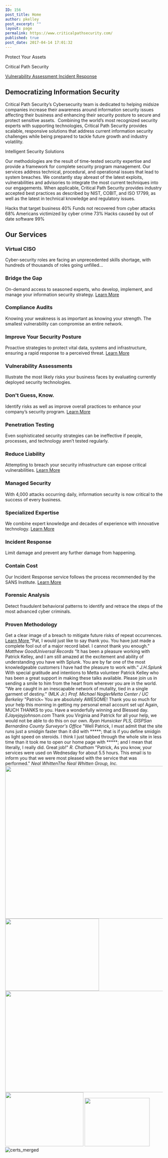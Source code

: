 ```yaml
---
ID: 156
post_title: Home
author: pkelley
post_excerpt: ""
layout: page
permalink: https://www.criticalpathsecurity.com/
published: true
post_date: 2017-04-14 17:01:32
---
```

Protect Your Assets

Critical Path Security

<a href="/services/vulnerability-assessment/" role="button">
Vulnerability Assessment
</a>
<a href="/services/incident-response/" role="button">
Incident Response
</a>
<h2>Democratizing Information Security</h2>
Critical Path Security’s Cybersecurity team is dedicated to helping midsize companies increase their awareness around information security issues affecting their business and enhancing their security posture to secure and protect sensitive assets.&nbsp; Combining the world’s most recognized security experts with supporting technologies, Critical Path Security provides scalable, responsive solutions that address current information security challenges while being prepared to tackle future growth and industry volatility.

Intelligent Security Solutions

Our methodologies are the result of time-tested security expertise and provide a framework for complete security program management. Our services address technical, procedural, and operational issues that lead to system breaches. We constantly stay abreast of the latest exploits, vulnerabilities and advisories to integrate the most current techniques into our engagements. When applicable, Critical Path Security provides industry accepted best practices as described by NIST, COBIT, and ISO 17799, as well as the latest in technical knowledge and regulatory issues.

Hacks that target business
40%
Funds not recovered from cyber attacks
68%
Americans victimized by cyber crime
73%
Hacks caused by out of date software
99%
<h2>Our Services</h2>
<h3>
								Virtual CISO</h3>
Cyber-security roles are facing an unprecedented skills shortage, with hundreds of thousands of roles going unfilled...
<h3>
								Bridge the Gap</h3>
On-demand access to seasoned experts, who develop, implement, and manage your information security strategy.
<a href="https://www.criticalpathsecurity.com/managed-security/virtual-ciso/">
Learn More							</a>
<h3>
								Compliance Audits</h3>
Knowing your weakness is as important as knowing your strength. The smallest vulnerability can compromise an entire network.
<h3>
								Improve Your Security Posture</h3>
Proactive strategies to protect vital data, systems and infrastructure, ensuring a rapid response to a perceived threat.
<a href="https://www.criticalpathsecurity.com/services/compliance-audits/">
Learn More							</a>
<h3>
								Vulnerability Assessments</h3>
Illustrate the most likely risks your business faces by evaluating currently deployed security technologies.
<h3>
								Don't Guess, Know.</h3>
Identify risks as well as improve overall practices to enhance your company’s security program.
<a href="https://www.criticalpathsecurity.com/services/vulnerability-assessment/">
Learn More							</a>
<h3>
								Penetration Testing</h3>
Even sophisticated security strategies can be ineffective if people, processes, and technology aren’t tested regularly.
<h3>
								Reduce Liability</h3>
Attempting to breach your security infrastructure can expose critical vulnerabilities.
<a href="https://www.criticalpathsecurity.com/services/penetration-testing/">
Learn More							</a>
<h3>
								Managed Security</h3>
With 4,000 attacks occurring daily, information security is now critical to the success of every business.
<h3>
								Specialized Expertise</h3>
We combine expert knowledge and decades of experience with innovative technology.
<a href="https://www.criticalpathsecurity.com/managed-security/security-monitoring-and-management/">
Learn More							</a>
<h3>
								Incident Response</h3>
Limit damage and prevent any further damage from happening.
<h3>
								Contain Cost</h3>
Our Incident Response service follows the process recommended by the SANS Institute.
<a href="https://www.criticalpathsecurity.com/services/incident-response/">
Learn More							</a>
<h3>
								Forensic Analysis</h3>
Detect fraudulent behavioral patterns to identify and retrace the steps of the most advanced cyber criminals.
<h3>
								Proven Methodology</h3>
Get a clear image of a breach to mitigate future risks of repeat occurrences.
<a href="https://www.criticalpathsecurity.com/services/forensic-analysis/">
Learn More							</a>
"Pat, I would just like to say thank you. You have just made a complete fool out of a major record label. I cannot thank you enough."
<cite>Matthew GoodUniversal Records</cite>
“It has been a pleasure working with Patrick Kelley, and I am still amazed at the excitement and ability of understanding you have with Splunk. You are by far one of the most knowledgeable customers I have had the pleasure to work with.”
<cite>J.H.Splunk</cite>
With special gratitude and intentions to Metta volunteer Patrick Kelley who has been a great support in making these talks available.  Please join us in sending a smile to him from the heart from wherever you are in the world. "We are caught in an inescapable network of mutality, tied in a single garment of destiny." (MLK Jr.)
<cite>Prof. Michael NaglerMetta Center / UC Berkeley</cite>
"Patrick~
You are absolutely AWESOME! Thank you so much for your help this morning in getting my personal email account set up!
Again, MUCH THANKS to you. Have a wonderfully winning and Blessed day.
<cite>EJayejayjohnson.com</cite>
Thank you Virginia and Patrick for all your help, we would not be able to do this on our own.
<cite>Ryan Hunsicker PLS, GISPSan Bernardino County Surveyor's Office</cite>
"Well Patrick, I must admit that the site runs just a smidgin faster than it did with *****; that is if you define smidgin as light speed on steroids.  I think I just tabbed through the whole site in less time than it took me to open our home page with *****; and I mean that literally, I really did.  Great job!"
<cite>R. Chatham</cite>
"Patrick, As you know, your services were used on Wednesday for about 5.5 hours. This email is to inform you that we were most pleased with the service that was performed."
<cite>Neal WhittenThe Neal Whitten Group, Inc.</cite>
<img width="1024" height="486" src="https://www.criticalpathsecurity.com/wp-content/uploads/2017/11/ISC²_logo_vectorized.svg-1024x486.png" alt="" srcset="https://www.criticalpathsecurity.com/wp-content/uploads/2017/11/ISC²_logo_vectorized.svg-1024x486.png 1024w, https://www.criticalpathsecurity.com/wp-content/uploads/2017/11/ISC²_logo_vectorized.svg-300x142.png 300w, https://www.criticalpathsecurity.com/wp-content/uploads/2017/11/ISC²_logo_vectorized.svg-768x364.png 768w, https://www.criticalpathsecurity.com/wp-content/uploads/2017/11/ISC²_logo_vectorized.svg.png 1200w" sizes="(max-width: 1024px) 100vw, 1024px">
<img width="300" height="230" src="https://www.criticalpathsecurity.com/wp-content/uploads/2017/11/CEH-300x230.png" alt="">
<img width="1024" height="323" src="https://www.criticalpathsecurity.com/wp-content/uploads/2017/12/securityplus-1024x323.png" alt="" srcset="https://www.criticalpathsecurity.com/wp-content/uploads/2017/12/securityplus-1024x323.png 1024w, https://www.criticalpathsecurity.com/wp-content/uploads/2017/12/securityplus-300x95.png 300w, https://www.criticalpathsecurity.com/wp-content/uploads/2017/12/securityplus-768x242.png 768w" sizes="(max-width: 1024px) 100vw, 1024px">
<img width="250" height="172" src="https://www.criticalpathsecurity.com/wp-content/uploads/2018/07/CCNA-Security-Logo.png" alt="">
<img width="208" height="154" src="https://www.criticalpathsecurity.com/wp-content/uploads/2017/11/JNCIA.png" alt="">
<img src="https://www.criticalpathsecurity.com/wp-content/uploads/elementor/thumbs/certs_merged-niq1wp47u8hvytb15h2myppkr4k1drjt8vg4sy3tb4.jpg" title="certs_merged" alt="certs_merged">